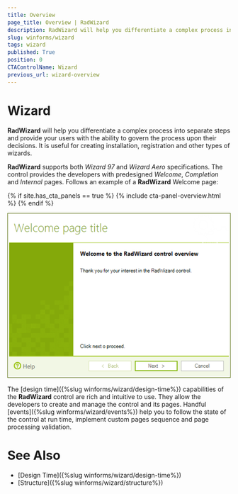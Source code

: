 ```yaml
---
title: Overview
page_title: Overview | RadWizard
description: RadWizard will help you differentiate a complex process into separate steps and provide your users with the ability to govern the process upon their decisions.
slug: winforms/wizard
tags: wizard
published: True
position: 0
CTAControlName: Wizard
previous_url: wizard-overview
---
```


# Wizard

__RadWizard__ will help you differentiate a complex process into separate steps and provide your users with the ability to govern the process upon their decisions. It is useful for creating  installation, registration and other types of wizards.    

**RadWizard** supports both *Wizard 97* and *Wizard Aero* specifications. The control provides the developers with predesigned *Welcome*, *Completion* and *Internal* pages. Follows an example of a **RadWizard** Welcome page:
 
{% if site.has_cta_panels == true %}
{% include cta-panel-overview.html %}
{% endif %}
       
![wizard-overview](images/wizard-overview.png)

The [design time]({%slug winforms/wizard/design-time%}) capabilities of the **RadWizard** control are rich and intuitive to use. They allow the developers to create and manage the control and its pages. Handful [events]({%slug winforms/wizard/events%}) help you to follow the state of the control at run time, implement custom pages sequence and page processing validation.


# See Also

* [Design Time]({%slug winforms/wizard/design-time%})	
* [Structure]({%slug winforms/wizard/structure%})
        
